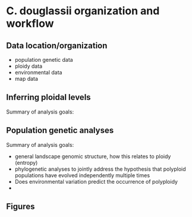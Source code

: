 # C. douglassii organization and workflow 

## Data location/organization

- population genetic data
- ploidy data
- environmental data
- map data

## Inferring ploidal levels
Summary of analysis goals:

## Population genetic analyses
Summary of analysis goals:
- general landscape genomic structure, how this relates to ploidy (entropy)
- phylogenetic analyses to jointly address the hypothesis that polyploid populations have evolved independently multiple times
- Does environmental variation predict the occurrence of polyploidy
- 
## Figures

